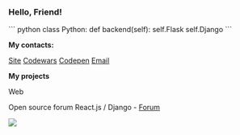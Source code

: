 <h3>Hello, Friend!</h3>
``` python
class Python:
def backend(self):
self.Flask
self.Django
```
<b><p>My contacts:</p></b>
<a href="https://responsegood.github.io/Site/">Site</a>
<a href="https://www.codewars.com/users/ResponseGood">Codewars</a>
<a href="https://codepen.io/RSS212">Codepen</a>
<a href='mailto:ResponseGoodMail@protonmail.com'>Email</a>

<b><p>My projects</p></b>
<p>Web</p>
<p>Open source forum React.js / Django - <a href="https://github.com/ResponseGood/Forum">Forum</a></p>
<img src="https://www.codewars.com/users/ResponseGood/badges/large"/>

